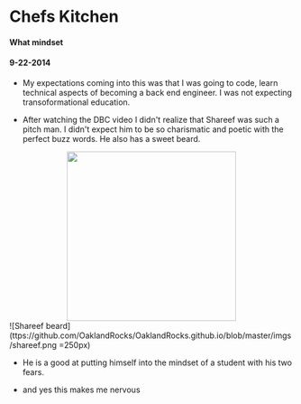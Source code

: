 <!-- This template is in markdown, not html, so
  it will not render beautifully when you copy and
  paste it into your github.io site, but it will at
  least be published. Next week you'll be creating a
  blog template using HTML and CSS and you'll be able
  to copy and paste the blog posts from week 1 in there
  to make them pretty next week.

  For now, please replace the title, subtitle (if desired),
  and date with the text you would like. Markdown is pretty
  simple, so you can just feel free to type. =) -->


# Chefs Kitchen
#### What mindset
#### 9-22-2014

* My expectations coming into this was that I was going to code, learn technical aspects of becoming a back end engineer.  I was not expecting transoformational education.

* After watching the DBC video I didn't realize that Shareef was such a pitch man.  I didn't expect him to be so charismatic and poetic with the perfect buzz words.  He also has a sweet beard.
<div style="text-align:center"><img src ="https://github.com/OaklandRocks/OaklandRocks.github.io/blob/master/imgs/shareef.png height="300px" width="300px"/></div>
![Shareef beard](ttps://github.com/OaklandRocks/OaklandRocks.github.io/blob/master/imgs/shareef.png =250px)

* He is a good at putting himself into the mindset of a student with his two fears.

* and yes this makes me nervous

